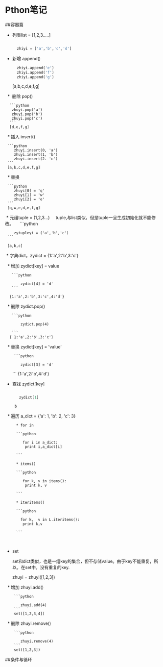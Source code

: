 # Pthon笔记

##容器篇

  * 列表list = [1,2,3.....]
  
    ```python
    
      zhiyi = ['a','b','c','d']
    ```
    
   * 新增 append()
      
      ```python
        zhiyi.append('e')
        zhiyi.append('f')
        zhiyi.append('g')
      ```
      [a,b,c,d,e,f,g]
      
   *  删除 pop()
    
      ```python
       zhuyi.pop('a')
       zhuyi.pop('b')
       zhuyi.pop('c')
      ```
      [d,e,f,g]
     
   * 插入 insert()
     
     ```python
        zhuyi.insert(0, 'a')
        zhuyi.insert(1, 'b')
        zhuyi.insert(2. 'c')
     ```
     [a,b,c,d,e,f,g]
     
   * 替换 
     
     ```python
        zhuyi[0] = 'q'
        zhuyi[1] = 'w'
        zhuyi[2] = 'e'
     ```
     [q,w,e,d,e,f,g]
     
  * 元组tuple = (1,2,3...)
     
     tuple,与list类似，但是tuple一旦生成初始化就不能修改。
     
     ```python
        
        zytupleyi = ('a','b','c')
     ```
     
     [a,b,c]
     
  * 字典dict，zydict = {1:'a',2:'b',3:'c'}
     
   * 增加 zydict[key] = value
       
       ```python

           zydict[4] = 'd'
       ```

      {1:'a',2:'b',3:'c',4:'d'}
      
   * 删除 zydict.pop()
       
       ```python
       
           zydict.pop(4)
           
       ```
      { 1:'a',2:'b',3:'c'}
       
   * 替换 zydict[key] = 'value'
      
        ```python
        
           zydict[3] = 'd'
           
       ```
       {1:'a',2:'b',4:'d'}
       
   * 查找 zydict[key]
       
       ```python
       
          zydict[1]
       ```
          b
 
   * 遍历 a_dict = {'a': 1, 'b': 2, 'c': 3} 
         
         * for in
         
         ```python
            
            for i in a_dict:
             print i,a_dict[i]
            
         ```
         
         * items()
          
         ```python 
         
            for k, v in items():
             print k, v
            
         ```
         
         * iteritems()
         
         ```python
         
           for k,  v in L.iteritems():
            print k,v
            
         ```
         
          
          
  * set
     
     set和dict类似，也是一组key的集合，但不存储value。由于key不能重复，所以，在set中，没有重复的key.
     
     zhuyi = zhuyi([1,2,3])
      
   * 增加 zhuyi.add()
      
        ```python
        
           zhuyi.add(4)
        ```
        set([1,2,3,4])
        
   * 删除 zhuyi.remove()
        
        ```python
        
           zhuyi.remove(4)
        ```
        set([1,2,3])

##条件与循环 



      
      
        
        
           
      
       
 
          
        
     
     
    
    
    
    
    
    
    
    
    
